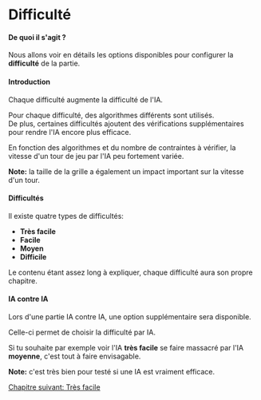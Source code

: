 # Difficulté

#### De quoi il s'agit ?

Nous allons voir en détails les options disponibles pour configurer la **difficulté** de la partie.

#### Introduction

Chaque difficulté augmente la difficulté de l'IA.  

Pour chaque difficulté, des algorithmes différents sont utilisés.  
De plus, certaines difficultés ajoutent des vérifications supplémentaires pour rendre l'IA encore plus efficace.

En fonction des algorithmes et du nombre de contraintes à vérifier, la vitesse d'un tour de jeu par l'IA peu fortement variée.

**Note:** la taille de la grille a également un impact important sur la vitesse d'un tour.

#### Difficultés

Il existe quatre types de difficultés:

- **Très facile**
- **Facile**
- **Moyen**
- **Difficile**

Le contenu étant assez long à expliquer, chaque difficulté aura son propre chapitre.

#### IA contre IA

Lors d'une partie IA contre IA, une option supplémentaire sera disponible.

Celle-ci permet de choisir la difficulté par IA.

Si tu souhaite par exemple voir l'IA **très facile** se faire massacré par l'IA **moyenne**, c'est tout à faire envisagable.

**Note:** c'est très bien pour testé si une IA est vraiment efficace.

<a href="{{ site.baseUrl }}config/very-easy/" class="btn btn-green">Chapitre suivant: Très facile</a>
